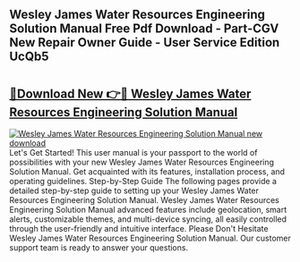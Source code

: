 ## Wesley James Water Resources Engineering Solution Manual Free Pdf Download - Part-CGV New Repair Owner Guide - User Service Edition UcQb5

# <h2><a href="http://bc5625.oget.top/?id=Wesley+James+Water+Resources+Engineering+Solution+Manual">🔗Download New 👉🔴 Wesley James Water Resources Engineering Solution Manual</a></h2>

[![Wesley James Water Resources Engineering Solution Manual new download](https://i.imgur.com/5g1atiW.png)](http://bc5625.oget.top/?id=Wesley+James+Water+Resources+Engineering+Solution+Manual)
Let's Get Started! This user manual is your passport to the world of possibilities with your new Wesley James Water Resources Engineering Solution Manual. Get acquainted with its features, installation process, and operating guidelines. Step-by-Step Guide The following pages provide a detailed step-by-step guide to setting up your Wesley James Water Resources Engineering Solution Manual. Wesley James Water Resources Engineering Solution Manual advanced features include geolocation, smart alerts, customizable themes, and multi-device syncing, all easily controlled through the user-friendly and intuitive interface. Please Don't Hesitate Wesley James Water Resources Engineering Solution Manual. Our customer support team is ready to answer your questions.
